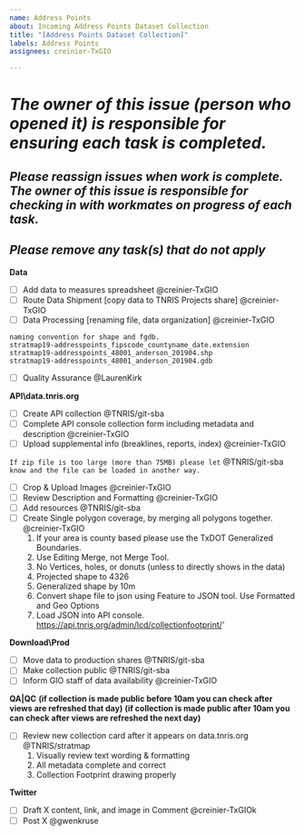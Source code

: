 ```yaml
---
name: Address Points
about: Incoming Address Points Dataset Collection
title: "[Address Points Dataset Collection]"
labels: Address Points
assignees: creinier-TxGIO

---
```


# ***The owner of this issue (person who opened it) is responsible for ensuring each task is completed.***
## ***Please reassign issues when work is complete. The owner of this issue is responsible for checking in with workmates on progress of each task.***
## ***Please remove any task(s) that do not apply***

**Data**
- [ ] Add data to measures spreadsheet @creinier-TxGIO
- [ ] Route Data Shipment [copy data to TNRIS Projects share] @creinier-TxGIO
- [ ] Data Processing [renaming file, data organization]  @creinier-TxGIO
```
naming convention for shape and fgdb.
stratmap19-addresspoints_fipscode_countyname_date.extension
stratmap19-addresspoints_48001_anderson_201904.shp
stratmap19-addresspoints_48001_anderson_201904.gdb

```
- [ ] Quality Assurance @LaurenKirk

**API\data.tnris.org**
- [ ] Create API collection @TNRIS/git-sba
- [ ] Complete API console collection form including metadata and description @creinier-TxGIO 
- [ ] Upload supplemental info (breaklines, reports, index) @creinier-TxGIO

`If zip file is too large (more than 75MB) please let` @TNRIS/git-sba `know and the file can be loaded in another way.`
- [ ] Crop & Upload Images @creinier-TxGIO
- [ ] Review Description and Formatting @creinier-TxGIO
- [ ] Add resources  @TNRIS/git-sba
- [ ] Create Single polygon coverage, by merging all polygons together. @creinier-TxGIO
	1. If your area is county based please use the TxDOT Generalized Boundaries.
	2. Use Editing Merge, not Merge Tool.    
	3. No Vertices, holes, or donuts (unless to directly shows in the data)
	4. Projected shape to 4326
	5. Generalized shape by 10m
	6. Convert shape file to json using Feature to JSON tool. Use Formatted and Geo Options
	7. Load JSON into API console. https://api.tnris.org/admin/lcd/collectionfootprint/'
	
**Download\Prod**
- [ ] Move data to production shares @TNRIS/git-sba
- [ ] Make collection public  @TNRIS/git-sba
- [ ] Inform GIO staff of data availability @creinier-TxGIO

**QA|QC** 
 **(if collection is made public before 10am you can check after views are refreshed that day)**
 **(if collection is made public after 10am you can check after views are refreshed the next day)**
- [ ] Review new collection card after it appears on data.tnris.org @TNRIS/stratmap 
    1. Visually review text wording & formatting
    2. All metadata complete and correct
    3. Collection Footprint drawing properly

**Twitter**
- [ ] Draft X content, link, and image in Comment @creinier-TxGIOk
- [ ] Post X @gwenkruse
